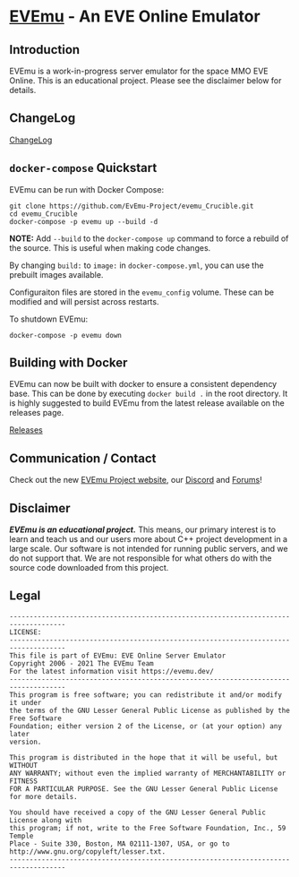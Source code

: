 # [EVEmu](https://evemu.dev) - An EVE Online Emulator

## Introduction
EVEmu is a work-in-progress server emulator for the space MMO EVE Online. This is an educational project. Please see the disclaimer below for details.

## ChangeLog
[ChangeLog](doc/ChangeLog.md)

## `docker-compose` Quickstart
 EVEmu can be run with Docker Compose:
```
git clone https://github.com/EvEmu-Project/evemu_Crucible.git
cd evemu_Crucible
docker-compose -p evemu up --build -d
```
**NOTE:** Add `--build` to the `docker-compose up` command to force a rebuild of the source. This is useful when making code changes.

By changing `build:` to `image:` in `docker-compose.yml`, you can use the prebuilt images available.

Configuraiton files are stored in the `evemu_config` volume. These can be modified and will persist across restarts.

To shutdown EVEmu:
```
docker-compose -p evemu down
```

## Building with Docker
 EVEmu can now be built with docker to ensure a consistent dependency base. This can be done by executing `docker build .` in the root directory.
 It is highly suggested to build EVEmu from the latest release available on the releases page.

 [Releases](https://github.com/EvEmu-Project/evemu_Crucible/releases)

## Communication / Contact
 Check out the new [EVEmu Project website](https://evemu.dev), our [Discord](https://discord.gg/fTfAREYxbz) and [Forums](https://forums.evemu.dev)!

## Disclaimer
***EVEmu is an educational project.***
 This means, our primary interest is to learn and teach us
and our users more about C++ project development in a large
scale. Our software is not intended for running public servers,
and we do not support that. We are not responsible for what others
do with the source code downloaded from this project.

## Legal
    ------------------------------------------------------------------------------------
    LICENSE:
    ------------------------------------------------------------------------------------
    This file is part of EVEmu: EVE Online Server Emulator
    Copyright 2006 - 2021 The EVEmu Team
    For the latest information visit https://evemu.dev/
    ------------------------------------------------------------------------------------
    This program is free software; you can redistribute it and/or modify it under
    the terms of the GNU Lesser General Public License as published by the Free Software
    Foundation; either version 2 of the License, or (at your option) any later
    version.

    This program is distributed in the hope that it will be useful, but WITHOUT
    ANY WARRANTY; without even the implied warranty of MERCHANTABILITY or FITNESS
    FOR A PARTICULAR PURPOSE. See the GNU Lesser General Public License for more details.

    You should have received a copy of the GNU Lesser General Public License along with
    this program; if not, write to the Free Software Foundation, Inc., 59 Temple
    Place - Suite 330, Boston, MA 02111-1307, USA, or go to
    http://www.gnu.org/copyleft/lesser.txt.
    ------------------------------------------------------------------------------------

